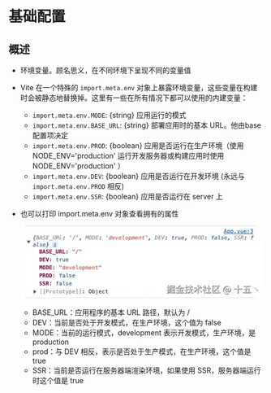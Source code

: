 # 基础配置

## 概述

+ 环境变量。顾名思义，在不同环境下呈现不同的变量值

+ Vite 在一个特殊的  `import.meta.env`  对象上暴露环境变量，这些变量在构建时会被静态地替换掉。这里有一些在所有情况下都可以使用的内建变量：

  + `import.meta.env.MODE`: {string} 应用运行的模式
  + `import.meta.env.BASE_URL`: {string} 部署应用时的基本 URL。他由base  配置项决定
  + `import.meta.env.PROD`: {boolean} 应用是否运行在生产环境（使用  NODE_ENV='production'  运行开发服务器或构建应用时使用  NODE_ENV='production' ）
  + `import.meta.env.DEV`: {boolean} 应用是否运行在开发环境 (永远与  `import.meta.env.PROD` 相反)
  + `import.meta.env.SSR`: {boolean} 应用是否运行在  server  上

+ 也可以打印 import.meta.env 对象查看拥有的属性

  ![alt text](images/环境变量.png)

  + BASE_URL：应用程序的基本 URL 路径，默认为 /
  + DEV：当前是否处于开发模式，在生产环境，这个值为 false
  + MODE：当前的运行模式，development 表示开发模式，生产环境，是 production
  + prod：与 DEV 相反，表示是否处于生产模式，在生产环境，这个值是 true
  + SSR：当前是否运行在服务器端渲染环境，如果使用 SSR，服务器端运行时这个值是 true
